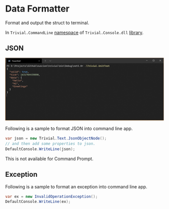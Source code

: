 # Data Formatter

Format and output the struct to terminal.

In `Trivial.CommandLine` [namespace](../) of `Trivial.Console.dll` [library](../../).

## JSON

![Screenshot](./json.jpg)

Following is a sample to format JSON into command line app.

```csharp
var json = new Trivial.Text.JsonObjectNode();
// and then add some properties to json.
DefaultConsole.WriteLine(json);
```

This is not available for Command Prompt.

## Exception

Following is a sample to format an exception into command line app.

```csharp
var ex = new InvalidOperationException();
DefaultConsole.WriteLine(ex);
```
